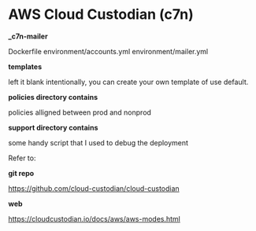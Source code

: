 # AWS Cloud Custodian (c7n)

**_c7n-mailer**

Dockerfile
environment/accounts.yml
environment/mailer.yml

**templates**

left it blank intentionally, you can create your own template of use default.

**policies directory contains**

policies alligned between prod and nonprod

**support directory contains**

some handy script that I used to debug the deployment

Refer to: 

**git repo**

https://github.com/cloud-custodian/cloud-custodian

**web**

https://cloudcustodian.io/docs/aws/aws-modes.html

